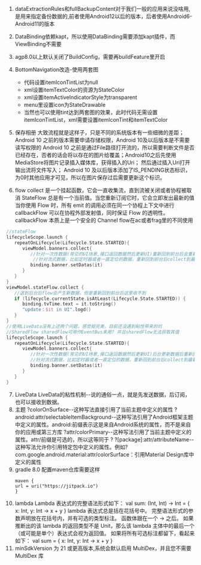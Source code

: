 1. dataExtractionRules和fullBackupContent对于我们一般的应用来说没啥用,是用来指定备份数据的,前者使用Android12以后的版本，后者使用Android6-Android11的版本
2. DataBinding依赖kapt，所以使用DataBinding需要添加kapt插件，而ViewBinding不需要
3. agp8.0以上默认关闭了BuildConfig，需要再buildFeature里开启
4. BottomNavigation改造-使用两套图
    * 代码设置itemIconTintList为null
    * xml设置itemTextColor的资源为StateColor
    * xml设置itemActiveIndicatorStyle为transparent
    * menu里设置icon为StateDrawable
    * 当然也可以使用tint达到两套图的效果，此时代码无需设置itemIconTintList，xml需要设置itemIconTint和itemTextColor
5. 保存相册
大致流程就是这样子，只是不同的系统版本有一些细微的差距；
Android 10 之前的版本需要申请存储权限，Android 10及以后版本是不需要读写权限的
Android 10 之前是通过File路径打开流的，所以需要判断文件是否已经存在，否者的话会将以存在的图片给覆盖；Android10之后先使用MediaStore将图片记录插入媒体库，获得插入的Uri； 然后通过插入Uri打开输出流将文件写入；
Android 10 及以后版本添加了IS_PENDING状态标识，为0时其他应用才可见，所以在图片保存过后需要更新这个标识。

6. flow
collect 是一个挂起函数，它会一直收集流，直到流被关闭或者协程被取消
StateFlow 总是有一个当前值。当您重新订阅它时，它会立即发出最新的值 
当你使用 Flow 时，所有 emit 的调用必须在同一个协程上下文中进行
callbackFlow 可以在协程外部发射值，同时保证 Flow 的透明性。callbackFlow 本质上是一个安全的 Channel
flow在ac或者frag里的不同使用
```kotlin
//stateFlow
lifecycleScope.launch {
   repeatOnLifecycle(Lifecycle.State.STARTED){
      viewModel.banners.collect{
         //针对一次性数据(常见的UI场景,接口返回数据然后更新UI)重新回到前台后会重新执行collect,会造成UI浪费
          //针对流式数据，比如定时器或者一直定位的数据，重新回到前台后collect到最新的数据，在后台不会更新UI
         binding.banner.setDatas(it)
      }
   }
}
viewModel.stateFlow.collect {
   //退到后台后flow会产生新数据，但是重新回到前台后这里收不到
   if (lifecycle.currentState.isAtLeast(Lifecycle.State.STARTED)) {
      binding.tvTime.text = it.toString()
      "update：$it in UI".logd()
   }
}
//使用LiveData没有上述两个问题，感觉挺完美，目前还没遇到粘性带来的坑
//SharedFlow sharedFlow可用作EventBus来用? 并且sharedFlow无法获取其值
lifecycleScope.launch {
   repeatOnLifecycle(Lifecycle.State.STARTED){
      viewModel.banners.collect{
         //针对一次性数据(常见的UI场景,接口返回数据然后更新UI)后台更新数据后重新回到前台不会更新UI
         //针对流式数据，比如定时器或者一直定位的数据，重新回到前台后collect到最新的数据，在后台不会更新UI
         binding.banner.setDatas(it)
      }
   }
}
```
7. LiveData
   LiveData的粘性机制--说的通俗一点，就是先发送数据，后订阅，也可以接收到数据。
8. 主题
   ?colorOnSurface--这种写法直接引用了当前主题中定义的属性
   ?android:attr/selectableItemBackground--这种写法引用了Android框架主题中定义的属性。android:前缀表示这是来自Android系统的属性，而不是来自你的应用或第三方库
   ?attr/colorPrimary--这种写法引用了当前主题中定义的属性。attr/前缀是可选的，所以这等同于 ?
   ?[package]:attr/attributeName--这种写法允许你引用特定包中定义的属性。例如?com.google.android.material:attr/colorSurface：引用Material Design库中定义的属性
9. gradle 8.0
   配置maven仓库需要这样
   ```properties
   maven {
   url = uri("https://jitpack.io")
   }
   ```
10. lambda
    Lambda 表达式的完整语法形式如下：
   val sum: (Int, Int) -> Int = { x: Int, y: Int -> x + y }
   lambda 表达式总是括在花括号中。
   完整语法形式的参数声明放在花括号内，并有可选的类型标注。
   函数体跟在一个 -> 之后。
   如果推断出的该 lambda 的返回类型不是 Unit，那么该 lambda 主体中的最后一个（或可能是单个）表达式会视为返回值。
   如果将所有可选标注都留下，看起来如下： val sum = { x: Int, y: Int -> x + y }
11. minSdkVersion 为 21 或更高版本,系统会默认启用 MultiDex，并且您不需要 MultiDex 库
